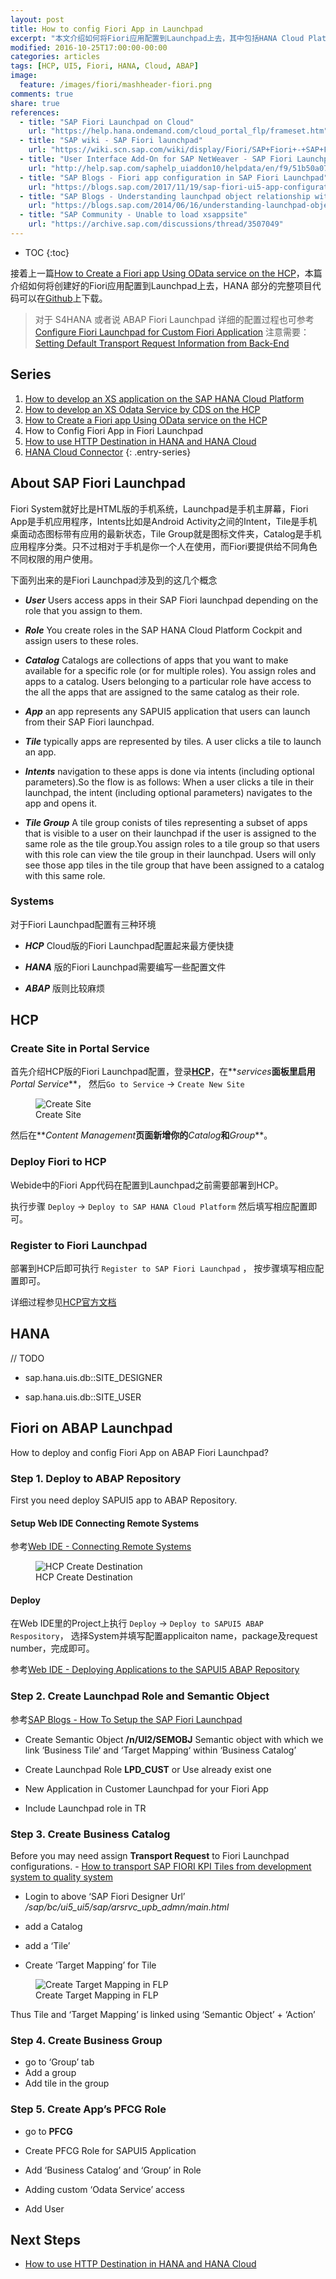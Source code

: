 ```yaml
---
layout: post
title: How to config Fiori App in Launchpad
excerpt: "本文介绍如何将Fiori应用配置到Launchpad上去，其中包括HANA Cloud Platform版，HANA Respository版及ABAP版"
modified: 2016-10-25T17:00:00-00:00
categories: articles
tags: [HCP, UI5, Fiori, HANA, Cloud, ABAP]
image:
  feature: /images/fiori/mashheader-fiori.png
comments: true
share: true
references:
  - title: "SAP Fiori Launchpad on Cloud"
    url: "https://help.hana.ondemand.com/cloud_portal_flp/frameset.htm"
  - title: "SAP wiki - SAP Fiori launchpad"
    url: "https://wiki.scn.sap.com/wiki/display/Fiori/SAP+Fiori+-+SAP+Fiori+launchpad"
  - title: "User Interface Add-On for SAP NetWeaver - SAP Fiori Launchpad"
    url: "http://help.sap.com/saphelp_uiaddon10/helpdata/en/f9/51b50a07ce41deb08ced62711fe8b5/content.htm"
  - title: "SAP Blogs - Fiori app configuration in SAP Fiori Launchpad"
    url: "https://blogs.sap.com/2017/11/19/sap-fiori-ui5-app-configuration-in-sap-fiori-launchpad/"
  - title: "SAP Blogs - Understanding launchpad object relationship with screenshots"
    url: "https://blogs.sap.com/2014/06/16/understanding-launchpad-object-relationship-with-screenshots/"
  - title: "SAP Community - Unable to load xsappsite"
    url: "https://archive.sap.com/discussions/thread/3507049"
---
```


* TOC
{:toc}

接着上一篇[How to Create a Fiori app Using OData service on the HCP][3]，本篇介绍如何将创建好的Fiori应用配置到Launchpad上去，HANA 部分的完整项目代码可以在[Github][2]上下载。

> 对于 S4HANA 或者说 ABAP Fiori Launchpad 详细的配置过程也可参考 [Configure Fiori Launchpad for Custom Fiori Application](https://blogs.sap.com/2016/09/07/configure-fiori-launchpad-for-custom-fiori-application/)
注意需要：[Setting Default Transport Request Information from Back-End](https://help.sap.com/saphelp_uiaddon10/helpdata/en/26/0dcf43deda4986ae1bffdc1fe25fc5/frameset.htm)

## Series

1. [How to develop an XS application on the SAP HANA Cloud Platform](/articles/how-to-develop-xs-application-on-hcp/)
2. [How to develop an XS Odata Service by CDS on the HCP](/articles/how-to-develop-xs-odata-by-cds-on-hcp/)
3. [How to Create a Fiori app Using OData service on the HCP](/articles/how-to-develop-ui5-app-using-odata-on-hcp/)
4. How to Config Fiori App in Fiori Launchpad
5. [How to use HTTP Destination in HANA and HANA Cloud](/articles/how-to-use-http-dest-in-hana-and-hcp/)
6. [HANA Cloud Connector](/articles/hana-cloud-connector/)
{: .entry-series}

## About SAP Fiori Launchpad

Fiori System就好比是HTML版的手机系统，Launchpad是手机主屏幕，Fiori App是手机应用程序，Intents比如是Android Activity之间的Intent，Tile是手机桌面动态图标带有应用的最新状态，Tile Group就是图标文件夹，Catalog是手机应用程序分类。只不过相对于手机是你一个人在使用，而Fiori要提供给不同角色不同权限的用户使用。

下面列出来的是Fiori Launchpad涉及到的这几个概念

* _**User**_ Users access apps in their SAP Fiori launchpad depending on the role that you assign to them.

* _**Role**_ You create roles in the SAP HANA Cloud Platform Cockpit and assign users to these roles.

* _**Catalog**_ Catalogs are collections of apps that you want to make available for a specific role (or for multiple roles).
You assign roles and apps to a catalog. Users belonging to a particular role have access to the all the apps that are assigned to the same catalog as their role.

* _**App**_ an app represents any SAPUI5 application that users can launch from their SAP Fiori launchpad.

* _**Tile**_ typically apps are represented by tiles. A user clicks a tile to launch an app.

* _**Intents**_ navigation to these apps is done via intents (including optional parameters).So the flow is as follows: When a user clicks a tile in their launchpad, the intent (including optional parameters) navigates to the app and opens it.

* _**Tile Group**_ A tile group conists of tiles representing a subset of apps that is visible to a user on their launchpad if the user is assigned to the same role as the tile group.You assign roles to a tile group so that users with this role can view the tile group in their launchpad. Users will only see those app tiles in the tile group that have been assigned to a catalog with this same role.

### Systems

对于Fiori Launchpad配置有三种环境

* _**HCP**_ Cloud版的Fiori Launchpad配置起来最方便快捷

* _**HANA**_ 版的Fiori Launchpad需要编写一些配置文件

* _**ABAP**_ 版则比较麻烦

## HCP

### Create Site in Portal Service

首先介绍HCP版的Fiori Launchpad配置，登录[**HCP**][1]，在**_services_**面板里启用**_Portal Service_**，
然后`Go to Service` -> `Create New Site`

<figure class="center">
	<img src="/images/cloud/hcp/portal-service-create-site.jpg" alt="Create Site">
	<figcaption>Create Site</figcaption>
</figure>

然后在**_Content Management_**页面新增你的**_Catalog_**和**_Group_**。

### Deploy Fiori to HCP

Webide中的Fiori App代码在配置到Launchpad之前需要部署到HCP。

执行步骤 `Deploy` -> `Deploy to SAP HANA Cloud Platform` 然后填写相应配置即可。

### Register to Fiori Launchpad

部署到HCP后即可执行 `Register to SAP Fiori Launchpad` ， 按步骤填写相应配置即可。

详细过程参见[HCP官方文档][4]

## HANA

// TODO

* sap.hana.uis.db::SITE\_DESIGNER

* sap.hana.uis.db::SITE\_USER

## Fiori on ABAP Launchpad

How to deploy and config Fiori App on ABAP Fiori Launchpad?

### Step 1. Deploy to ABAP Repository

First you need deploy SAPUI5 app to ABAP Repository.

#### Setup Web IDE Connecting Remote Systems

参考[Web IDE - Connecting Remote Systems][5]

<figure class="center">
	<img src="/images/cloud/hcp/hcp-destination-configuration.jpg" alt="HCP Create Destination">
	<figcaption>HCP Create Destination</figcaption>
</figure>

#### Deploy

在Web IDE里的Project上执行 `Deploy` -> `Deploy to SAPUI5 ABAP Respository`， 选择System并填写配置applicaiton name，package及request number，完成即可。

参考[Web IDE - Deploying Applications to the SAPUI5 ABAP Repository][6]

### Step 2. Create Launchpad Role and Semantic Object

参考[SAP Blogs - How To Setup the SAP Fiori Launchpad][7]

* Create Semantic Object **/n/UI2/SEMOBJ** Semantic object with which we link ‘Business Tile‘ and ‘Target Mapping‘ within ‘Business Catalog’

* Create Launchpad Role **LPD_CUST** or Use already exist one

* New Application in Customer Launchpad for your Fiori App

* Include Launchpad role in TR

### Step 3. Create Business Catalog

Before you may need assign **Transport Request** to Fiori Launchpad configurations. - [How to transport SAP FIORI KPI Tiles from development system to quality system](https://answers.sap.com/questions/11955100/how-to-transport-sap-fiori-kpi-tiles-from-developm.html)

* Login to above ‘SAP Fiori Designer Url’ */sap/bc/ui5_ui5/sap/arsrvc_upb_admn/main.html*

* add a Catalog

* add a ‘Tile’

* Create ‘Target Mapping’ for Tile

<figure class="center">
	<img src="/images/fiori/flp-create-target-mapping.jpg" alt="Create Target Mapping in FLP">
	<figcaption>Create Target Mapping in FLP</figcaption>
</figure>

Thus Tile and ‘Target Mapping’ is linked using ‘Semantic Object’ + ‘Action’

### Step 4. Create Business Group

* go to ‘Group’ tab
* Add a group
* Add tile in the group

### Step 5. Create App’s PFCG Role

* go to **PFCG**

* Create PFCG Role for SAPUI5 Application

* Add ‘Business Catalog’ and ‘Group’ in Role
* Adding custom ‘Odata Service’ access
* Add User

## Next Steps

* [How to use HTTP Destination in HANA and HANA Cloud][9]

[1]:https://account.hanatrial.ondemand.com/cockpit
[2]:https://github.com/anypossiblew/hcp-digital-account/tree/fiori-flp
[3]:/articles/how-to-develop-ui5-app-using-odata-on-hcp/
[4]:https://help.hana.ondemand.com/cloud_portal_flp/frameset.htm
[5]:https://help.hana.ondemand.com/webide/frameset.htm?5c3debce758a470e8342161457fd6f70.html
[6]:https://help.hana.ondemand.com/webide/frameset.htm?1170ef65b7b3490687021c3132387829.html
[7]:https://blogs.sap.com/2017/11/19/sap-fiori-ui5-app-configuration-in-sap-fiori-launchpad/
[8]:https://blogs.sap.com/2014/06/16/understanding-launchpad-object-relationship-with-screenshots/
[9]:/articles/how-to-use-http-dest-in-hana-and-hcp/
